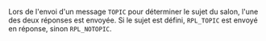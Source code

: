 Lors de l'envoi d'un message `TOPIC` pour déterminer le sujet du salon, l'une
des deux réponses est envoyée. Si le sujet est défini, `RPL_TOPIC` est envoyé en
réponse, sinon `RPL_NOTOPIC`.
